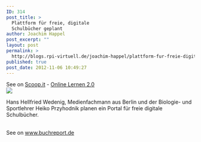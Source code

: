 ```yaml
---
ID: 314
post_title: >
  Plattform für freie, digitale
  Schulbücher geplant
author: Joachim Happel
post_excerpt: ""
layout: post
permalink: >
  http://blogs.rpi-virtuell.de/joachim-happel/plattform-fur-freie-digitale-schulbucher-geplant/
published: true
post_date: 2012-11-06 10:49:27
---
```

See on <a href='http://www.scoop.it/t/online-lernen-2-0/p/3223594393/plattform-fur-freie-digitale-schulbucher-geplant'>Scoop.it</a> - <a href='http://www.scoop.it/t/online-lernen-2-0'>Online Lernen 2.0</a><br /><a href='http://www.scoop.it/t/online-lernen-2-0/p/3223594393/plattform-fur-freie-digitale-schulbucher-geplant'><img src='http://img.scoop.it/2xJzSptbo4HeBUgCb0CQmzl72eJkfbmt4t8yenImKBXEejxNn4ZJNZ2ss5Ku7Cxt' /></a><br /><p>Hans Hellfried Wedenig, Medienfachmann aus Berlin und der Biologie- und Sportlehrer Heiko Przyhodnik planen ein Portal f&uuml;r freie digitale Schulb&uuml;cher. </p><br />See on <a href='http://www.buchreport.de/nachrichten/online/online_nachricht/datum/2012/11/05/das-schulbuch-ist-nicht-auf-der-hoehe-der-zeit.htm'>www.buchreport.de</a>